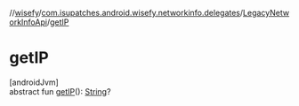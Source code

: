 //[wisefy](../../../index.md)/[com.isupatches.android.wisefy.networkinfo.delegates](../index.md)/[LegacyNetworkInfoApi](index.md)/[getIP](get-i-p.md)

# getIP

[androidJvm]\
abstract fun [getIP](get-i-p.md)(): [String](https://kotlinlang.org/api/latest/jvm/stdlib/kotlin/-string/index.html)?
